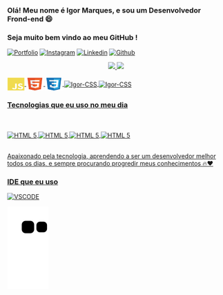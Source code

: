 ### Olá! Meu nome é Igor Marques, e sou um Desenvolvedor Frond-end 😄
### Seja muito bem vindo ao meu GitHub !

[![Portfolio](https://img.shields.io/website-up-down-purple-red/http/monip.org.svg)](https://igormarqx.github.io)
[![Instagram](	https://img.shields.io/badge/Instagram-E4405F?style=for-the-badge&logo=instagram&logoColor=white)](https://www.instagram.com/igormarques2863/)
[![Linkedin](https://img.shields.io/badge/LinkedIn-0077B5?style=for-the-badge&logo=linkedin&logoColor=white)](https://www.linkedin.com/in/igor-marques-982143232/)
[![Github](https://img.shields.io/badge/GitHub-100000?style=for-the-badge&logo=github&logoColor=white)](https://github.com/IgorMarqx)

<div align="center">
  <a href="https://github.com/IgorMarqx">
  <img height="150em" src="https://github-readme-stats.vercel.app/api?username=IgorMarqx&show_icons=true&theme=dracula&include_all_commits=true&count_private=true"/>
  <img height="150em" src="https://github-readme-stats.vercel.app/api/top-langs/?username=IgorMarqx&layout=compact&langs_count=7&theme=dracula"/>
</div>

<div style="display: inline_block"><br>
  <img align="center" alt="Igor-Js" height="30" width="40" src="https://raw.githubusercontent.com/devicons/devicon/master/icons/javascript/javascript-plain.svg">
  <img align="center" alt="Igor-HTML" height="30" width="40" src="https://raw.githubusercontent.com/devicons/devicon/master/icons/html5/html5-original.svg">
  <img align="center" alt="Igor-CSS" height="30" width="40" src="https://raw.githubusercontent.com/devicons/devicon/master/icons/css3/css3-original.svg">
  <img align="center" alt="Igor-CSS" height="50" width="60" src="https://cdn.jsdelivr.net/gh/devicons/devicon/icons/php/php-plain.svg" />
  <img align="center" alt="Igor-CSS" height="50" width="60" src="https://cdn.jsdelivr.net/gh/devicons/devicon/icons/react/react-original.svg" />

</div>

### Tecnologias que eu uso no meu dia

<div style="display:inline_block;"><br></br>
    <img align="center" alt="HTML 5" src="https://img.shields.io/badge/HTML5-E34F26?style=for-the-badge&logo=html5&logoColor=white">
    <img align="center" alt="HTML 5" src="https://img.shields.io/badge/CSS3-1572B6?style=for-the-badge&logo=css3&logoColor=white">
    <img align="center" alt="HTML 5" src="https://img.shields.io/badge/JavaScript-F7DF1E?style=for-the-badge&logo=javascript&logoColor=black">
    <img align="center" alt="HTML 5" src="https://img.shields.io/badge/PHP-777BB4?style=for-the-badge&logo=php&logoColor=white">
</div><br>

Apaixonado pela tecnologia, aprendendo a ser um desenvolvedor melhor todos os dias, e sempre procurando progredir meus conhecimentos 🔥❤️

### IDE que eu uso

![VSCODE](https://img.shields.io/badge/Visual_Studio-5C2D91?style=for-the-badge&logo=visual%20studio&logoColor=white)

  ![Snake animation](https://github.com/rafaballerini/rafaballerini/blob/output/github-contribution-grid-snake.svg)
